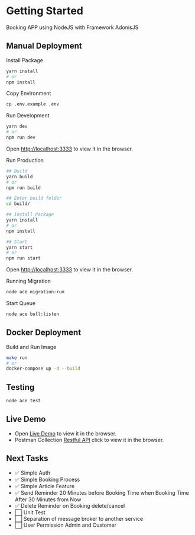# Getting Started

Booking APP using NodeJS with Framework AdonisJS

## Manual Deployment

Install Package

```bash
yarn install
# or
npm install
```

Copy Environment

```bash
cp .env.example .env
```

Run Development

```bash
yarn dev
# or
npm run dev
```

Open [http://localhost:3333](http://localhost:3333) to view it in the browser.

Run Production

```bash
## Build
yarn build
# or
npm run build

## Enter build folder
cd build/

## Install Package
yarn install
# or
npm install

## Start
yarn start
# or
npm run start
```

Open [http://localhost:3333](http://localhost:3333) to view it in the browser.

Running Migration

```bash
node ace migration:run
```

Start Queue

```bash
node ace bull:listen
```

## Docker Deployment

Build and Run Image

```bash
make run
# or
docker-compose up -d --build
```

## Testing

```bash
node ace test
```

## Live Demo

- Open [Live Demo](https://booking-app.yukkoding.com) to view it in the browser.
- Postman Collection [Restful API](https://www.postman.com/collections/daba950679063b2f9e2e) click to view it in the browser.



## Next Tasks

- ✅ Simple Auth
- ✅ Simple Booking Process
- ✅ Simple Article Feature
- ✅ Send Reminder 20 Minutes before Booking Time when Booking Time After 30 Minutes from Now
- ✅ Delete Reminder on Booking delete/cancel
- ⬜️ Unit Test
- ⬜️ Separation of message broker to another service
- ⬜️ User Permission Admin and Customer
